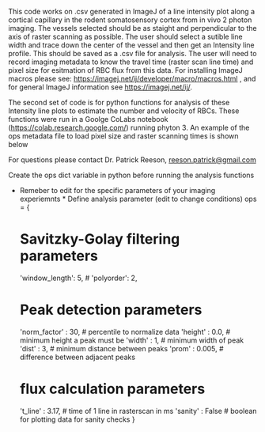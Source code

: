 This code works on .csv generated in ImageJ of a line intensity plot along a cortical capillary in the rodent 
somatosensory cortex from in vivo 2 photon imaging. The vessels selected should be as staight and perpendicular to the axis of raster scanning as 
possible.  The user should select a sutible line width and trace down the center of the vessel and then get an Intensity line profile. 
This should be saved as a .csv file for analysis.
The user will need to record imaging metadata to know the travel time (raster scan line time) and pixel size for esitmation of RBC flux
from this data. For installing ImageJ macros please see: https://imagej.net/ij/developer/macro/macros.html , and for general ImageJ information
see https://imagej.net/ij/.

The second set of code is for python functions for analysis of these Intensity line plots to estimate the number and velocity of RBCs. These 
functions were run in a Goolge CoLabs notebook (https://colab.research.google.com/) running phyton 3. An example of the ops metadata file to
load pixel size and raster scanning times is shown below

For questions please contact Dr. Patrick Reeson, reeson.patrick@gmail.com

Create the ops dict variable in python before running the analysis functions
* Remeber to edit for the specific parameters of your imaging experiemnts *
Define analysis parameter (edit to change conditions)
ops = {
    # Savitzky-Golay filtering parameters
    'window_length': 5, #
    'polyorder': 2,
    # Peak detection parameters
    'norm_factor' :  30, # percentile to normalize data
    'height' : 0.0, # minimum height a peak must be
    'width' : 1, # minimum width of peak
    'dist' : 3,  # minimum distance between peaks
    'prom' : 0.005, # difference between adjacent peaks
    # flux calculation parameters
    't_line' :  3.17, # time of 1 line in rasterscan in ms
    'sanity' : False # boolean for plotting data for sanity checks
}

